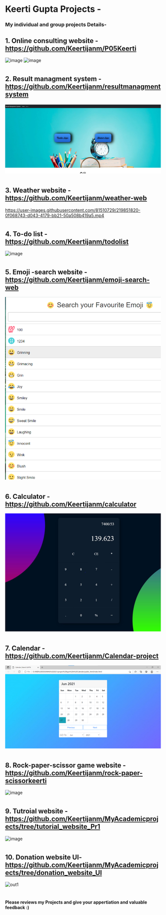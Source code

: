 # Keerti Gupta Projects -

### My individual and group projects Details-

## 1. Online consulting website - https://github.com/Keertijanm/P05Keerti
![image](https://user-images.githubusercontent.com/81510729/232183122-77bedf60-182a-41e1-922e-24a143462bec.png)
![image](https://user-images.githubusercontent.com/81510729/232183128-4259dd4f-2e63-4891-8850-1826173fe270.png)

#

## 2. Result managment system - https://github.com/Keertijanm/resultmanagmentsystem
![image](https://github.com/Keertijanm/resultmanagmentsystem/blob/main/task5out1.JPG)

#


## 3. Weather website - https://github.com/Keertijanm/weather-web

https://user-images.githubusercontent.com/81510729/219851820-0f068743-d043-4179-bb21-50a508b419a5.mp4

#

## 4. To-do list -https://github.com/Keertijanm/todolist
![image](https://user-images.githubusercontent.com/81510729/187091516-7f8a6a0a-d2ba-440d-b57c-e4918dd7c9fc.png)

#

## 5. Emoji -search website - https://github.com/Keertijanm/emoji-search-web
![](https://github.com/Keertijanm/emoji-search-web/blob/main/emojisearch.PNG)

#

## 6. Calculator - https://github.com/Keertijanm/calculator
![image](https://github.com/Keertijanm/calculator/blob/main/task4out2.JPG)

#




## 7. Calendar -https://github.com/Keertijanm/Calendar-project
![image](https://github.com/Keertijanm/Calendar-project/blob/main/calendar.png)

#



## 8. Rock-paper-scissor game website - https://github.com/Keertijanm/rock-paper-scissorkeerti

![image](https://user-images.githubusercontent.com/81510729/232183682-139cd56e-edcc-4cf5-85c8-83f441de806c.png)

#




## 9. Tutroial website - https://github.com/Keertijanm/MyAcademicprojects/tree/tutorial_website_Pr1
![image](https://user-images.githubusercontent.com/81510729/232182857-1cb95cd9-b4fe-4523-bbe6-ded9c5b48f66.png)

#



## 10. Donation website UI-  https://github.com/Keertijanm/MyAcademicprojects/tree/donation_website_UI

<img width="948" alt="out1" src="https://user-images.githubusercontent.com/81510729/232182780-45da2f78-8fae-4b5b-8218-004216fa17d5.PNG">



#

#### Please reviews my Projects  and give your appertiation and valuable  feedback :)

